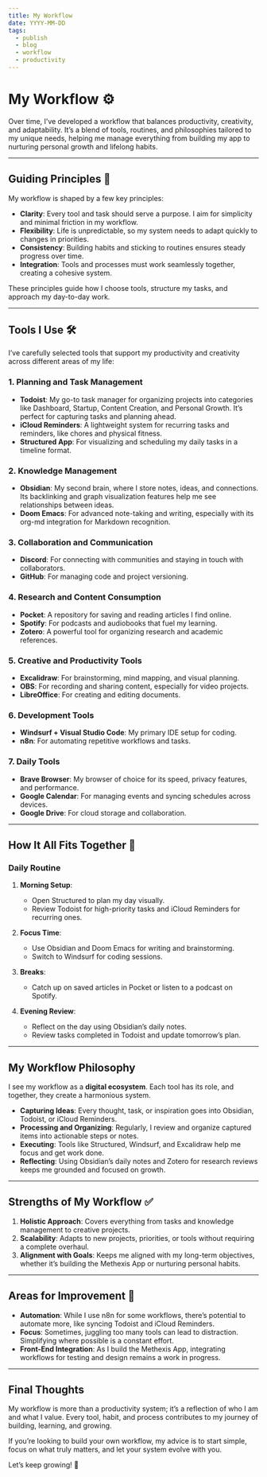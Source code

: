 ```yaml
---
title: My Workflow
date: YYYY-MM-DD
tags:
  - publish
  - blog
  - workflow
  - productivity
---
```

# My Workflow ⚙️  
Over time, I’ve developed a workflow that balances productivity, creativity, and adaptability. It’s a blend of tools, routines, and philosophies tailored to my unique needs, helping me manage everything from building my app to nurturing personal growth and lifelong habits.

---

## Guiding Principles 🌟  
My workflow is shaped by a few key principles:  
- **Clarity**: Every tool and task should serve a purpose. I aim for simplicity and minimal friction in my workflow.  
- **Flexibility**: Life is unpredictable, so my system needs to adapt quickly to changes in priorities.  
- **Consistency**: Building habits and sticking to routines ensures steady progress over time.  
- **Integration**: Tools and processes must work seamlessly together, creating a cohesive system.  

These principles guide how I choose tools, structure my tasks, and approach my day-to-day work.

---

## Tools I Use 🛠️  
I’ve carefully selected tools that support my productivity and creativity across different areas of my life:  

### **1. Planning and Task Management**  
- **Todoist**: My go-to task manager for organizing projects into categories like Dashboard, Startup, Content Creation, and Personal Growth. It’s perfect for capturing tasks and planning ahead.  
- **iCloud Reminders**: A lightweight system for recurring tasks and reminders, like chores and physical fitness.  
- **Structured App**: For visualizing and scheduling my daily tasks in a timeline format.  

### **2. Knowledge Management**  
- **Obsidian**: My second brain, where I store notes, ideas, and connections. Its backlinking and graph visualization features help me see relationships between ideas.  
- **Doom Emacs**: For advanced note-taking and writing, especially with its org-md integration for Markdown recognition.  

### **3. Collaboration and Communication**  
- **Discord**: For connecting with communities and staying in touch with collaborators.  
- **GitHub**: For managing code and project versioning.  

### **4. Research and Content Consumption**  
- **Pocket**: A repository for saving and reading articles I find online.  
- **Spotify**: For podcasts and audiobooks that fuel my learning.  
- **Zotero**: A powerful tool for organizing research and academic references.  

### **5. Creative and Productivity Tools**  
- **Excalidraw**: For brainstorming, mind mapping, and visual planning.  
- **OBS**: For recording and sharing content, especially for video projects.  
- **LibreOffice**: For creating and editing documents.  

### **6. Development Tools**  
- **Windsurf + Visual Studio Code**: My primary IDE setup for coding.  
- **n8n**: For automating repetitive workflows and tasks.  

### **7. Daily Tools**  
- **Brave Browser**: My browser of choice for its speed, privacy features, and performance.  
- **Google Calendar**: For managing events and syncing schedules across devices.  
- **Google Drive**: For cloud storage and collaboration.  

---

## How It All Fits Together 🔄  
### **Daily Routine**  
1. **Morning Setup**:  
   - Open Structured to plan my day visually.  
   - Review Todoist for high-priority tasks and iCloud Reminders for recurring ones.  

2. **Focus Time**:  
   - Use Obsidian and Doom Emacs for writing and brainstorming.  
   - Switch to Windsurf for coding sessions.  

3. **Breaks**:  
   - Catch up on saved articles in Pocket or listen to a podcast on Spotify.  

4. **Evening Review**:  
   - Reflect on the day using Obsidian’s daily notes.  
   - Review tasks completed in Todoist and update tomorrow’s plan.  

---

## My Workflow Philosophy  
I see my workflow as a **digital ecosystem**. Each tool has its role, and together, they create a harmonious system.  
- **Capturing Ideas**: Every thought, task, or inspiration goes into Obsidian, Todoist, or iCloud Reminders.  
- **Processing and Organizing**: Regularly, I review and organize captured items into actionable steps or notes.  
- **Executing**: Tools like Structured, Windsurf, and Excalidraw help me focus and get work done.  
- **Reflecting**: Using Obsidian’s daily notes and Zotero for research reviews keeps me grounded and focused on growth.  

---

## Strengths of My Workflow ✅  
1. **Holistic Approach**: Covers everything from tasks and knowledge management to creative projects.  
2. **Scalability**: Adapts to new projects, priorities, or tools without requiring a complete overhaul.  
3. **Alignment with Goals**: Keeps me aligned with my long-term objectives, whether it’s building the Methexis App or nurturing personal habits.  

---

## Areas for Improvement 🚧  
- **Automation**: While I use n8n for some workflows, there’s potential to automate more, like syncing Todoist and iCloud Reminders.  
- **Focus**: Sometimes, juggling too many tools can lead to distraction. Simplifying where possible is a constant effort.  
- **Front-End Integration**: As I build the Methexis App, integrating workflows for testing and design remains a work in progress.  

---

## Final Thoughts  
My workflow is more than a productivity system; it’s a reflection of who I am and what I value. Every tool, habit, and process contributes to my journey of building, learning, and growing.  

If you’re looking to build your own workflow, my advice is to start simple, focus on what truly matters, and let your system evolve with you.  

Let’s keep growing! 🌱  

